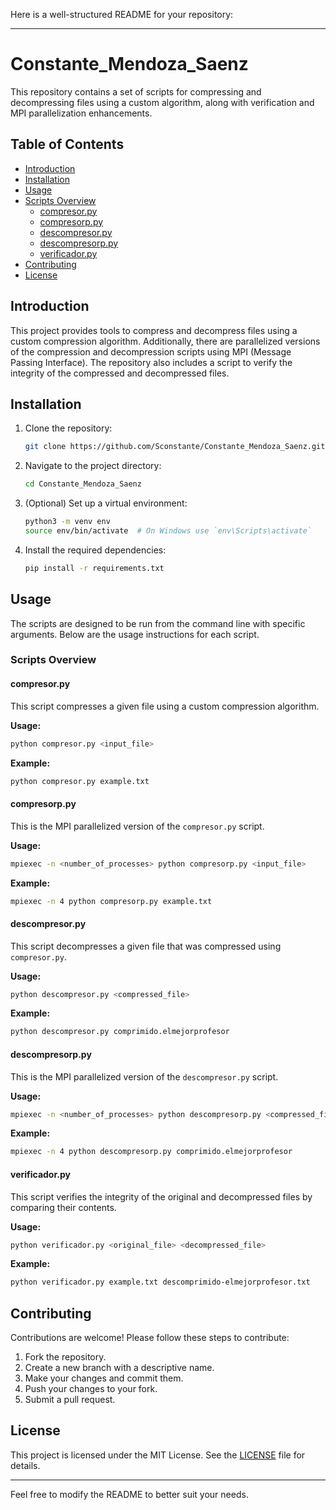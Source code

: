 Here is a well-structured README for your repository:

---

# Constante_Mendoza_Saenz

This repository contains a set of scripts for compressing and decompressing files using a custom algorithm, along with verification and MPI parallelization enhancements.

## Table of Contents
- [Introduction](#introduction)
- [Installation](#installation)
- [Usage](#usage)
- [Scripts Overview](#scripts-overview)
  - [compresor.py](#compresorpy)
  - [compresorp.py](#compresorppy)
  - [descompresor.py](#descompresorpy)
  - [descompresorp.py](#descompresorppy)
  - [verificador.py](#verificadorpy)
- [Contributing](#contributing)
- [License](#license)

## Introduction

This project provides tools to compress and decompress files using a custom compression algorithm. Additionally, there are parallelized versions of the compression and decompression scripts using MPI (Message Passing Interface). The repository also includes a script to verify the integrity of the compressed and decompressed files.

## Installation

1. Clone the repository:
    ```sh
    git clone https://github.com/Sconstante/Constante_Mendoza_Saenz.git
    ```

2. Navigate to the project directory:
    ```sh
    cd Constante_Mendoza_Saenz
    ```

3. (Optional) Set up a virtual environment:
    ```sh
    python3 -m venv env
    source env/bin/activate  # On Windows use `env\Scripts\activate`
    ```

4. Install the required dependencies:
    ```sh
    pip install -r requirements.txt
    ```

## Usage

The scripts are designed to be run from the command line with specific arguments. Below are the usage instructions for each script.

### Scripts Overview

#### compresor.py

This script compresses a given file using a custom compression algorithm.

**Usage:**
```sh
python compresor.py <input_file>
```

**Example:**
```sh
python compresor.py example.txt
```

#### compresorp.py

This is the MPI parallelized version of the `compresor.py` script.

**Usage:**
```sh
mpiexec -n <number_of_processes> python compresorp.py <input_file>
```

**Example:**
```sh
mpiexec -n 4 python compresorp.py example.txt
```

#### descompresor.py

This script decompresses a given file that was compressed using `compresor.py`.

**Usage:**
```sh
python descompresor.py <compressed_file>
```

**Example:**
```sh
python descompresor.py comprimido.elmejorprofesor
```

#### descompresorp.py

This is the MPI parallelized version of the `descompresor.py` script.

**Usage:**
```sh
mpiexec -n <number_of_processes> python descompresorp.py <compressed_file>
```

**Example:**
```sh
mpiexec -n 4 python descompresorp.py comprimido.elmejorprofesor
```

#### verificador.py

This script verifies the integrity of the original and decompressed files by comparing their contents.

**Usage:**
```sh
python verificador.py <original_file> <decompressed_file>
```

**Example:**
```sh
python verificador.py example.txt descomprimido-elmejorprofesor.txt
```

## Contributing

Contributions are welcome! Please follow these steps to contribute:

1. Fork the repository.
2. Create a new branch with a descriptive name.
3. Make your changes and commit them.
4. Push your changes to your fork.
5. Submit a pull request.

## License

This project is licensed under the MIT License. See the [LICENSE](LICENSE) file for details.

---

Feel free to modify the README to better suit your needs.
